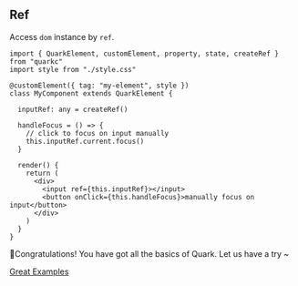 
## Ref

Access `dom` instance by `ref`.

```tsx
import { QuarkElement, customElement, property, state, createRef } from "quarkc"
import style from "./style.css"

@customElement({ tag: "my-element", style })
class MyComponent extends QuarkElement {

  inputRef: any = createRef()

  handleFocus = () => {
    // click to focus on input manually
    this.inputRef.current.focus()
  }

  render() {
    return (
      <div>
        <input ref={this.inputRef}></input>
        <button onClick={this.handleFocus}>manually focus on input</button>
      </div>
    )
  }
}
```


🎉Congratulations! You have got all the basics of Quark. Let us have a try ~


[Great Examples](#/zh-CN/docs/example)